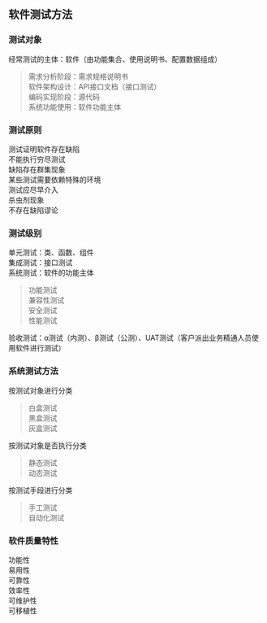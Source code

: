 ## 软件测试方法

### 测试对象

经常测试的主体：软件（由功能集合、使用说明书、配置数据组成）  
>需求分析阶段：需求规格说明书  
>软件架构设计：API接口文档（接口测试）  
>编码实现阶段：源代码  
>系统功能使用：软件功能主体



### 测试原则

测试证明软件存在缺陷  
不能执行穷尽测试  
缺陷存在群集现象  
某些测试需要依赖特殊的环境  
测试应尽早介入  
杀虫剂现象  
不存在缺陷谬论  

### 测试级别

单元测试：类、函数、组件  
集成测试：接口测试  
系统测试：软件的功能主体  
>功能测试  
>兼容性测试  
>安全测试  
>性能测试  

验收测试：α测试（内测）、β测试（公测）、UAT测试（客户派出业务精通人员使用软件进行测试）  

### 系统测试方法

按测试对象进行分类
>白盒测试  
>黑盒测试  
>灰盒测试  

按测试对象是否执行分类
>静态测试  
>动态测试

按测试手段进行分类
>手工测试  
>自动化测试  

### 软件质量特性

功能性  
易用性  
可靠性  
效率性  
可维护性  
可移植性  



















